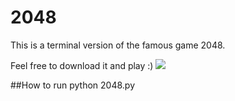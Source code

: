 # 2048

This is a terminal version of the famous game 2048.

Feel free to download it and play :)
![](http://s32.postimg.org/u3si2l6rl/Screen_Shot_2016_05_12_at_3_09_25_PM.jpg)

##How to run
python 2048.py